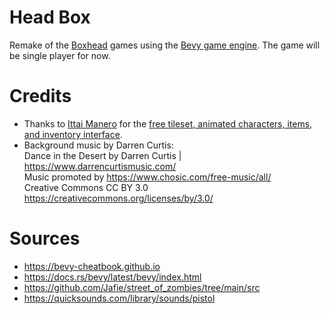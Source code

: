 # Head Box

Remake of the [Boxhead](http://www.boxheadx.com/) games using the [Bevy game engine](https://bevyengine.org/).
The game will be single player for now.

# Credits

- Thanks to [Ittai Manero](https://ittaimanero.itch.io/) for the [free tileset, animated characters, items, and inventory interface](https://ittaimanero.itch.io/zombie-apocalypse-tileset).
- Background music by Darren Curtis: <br>
Dance in the Desert by Darren Curtis | https://www.darrencurtismusic.com/
  <br>Music promoted by https://www.chosic.com/free-music/all/
  <br>Creative Commons CC BY 3.0
https://creativecommons.org/licenses/by/3.0/

# Sources

- https://bevy-cheatbook.github.io
- https://docs.rs/bevy/latest/bevy/index.html
- https://github.com/Jafie/street_of_zombies/tree/main/src
- https://quicksounds.com/library/sounds/pistol
